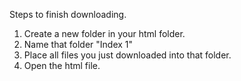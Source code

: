 Steps to finish downloading.

1. Create a new folder in your html folder.
2. Name that folder "Index 1"
3. Place all files you just downloaded into that folder.
4. Open the html file.
